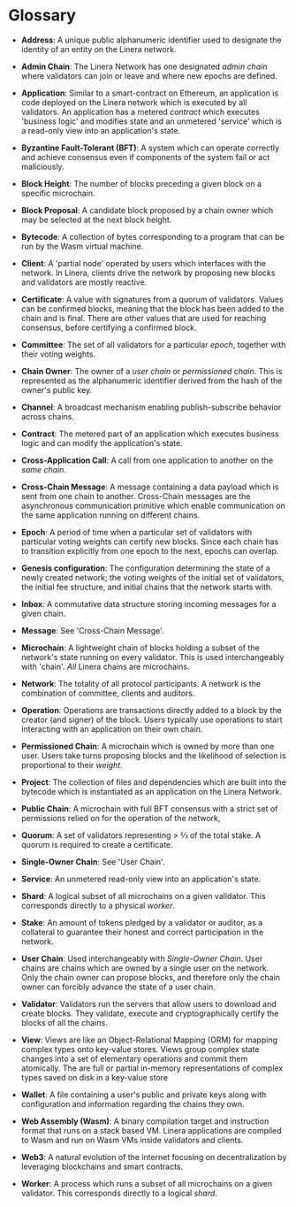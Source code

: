 # Glossary

- **Address**: A unique public alphanumeric identifier used to designate the
  identity of an entity on the Linera network.

- **Admin Chain**: The Linera Network has one designated _admin chain_ where
  validators can join or leave and where new epochs are defined.

- **Application**: Similar to a smart-contract on Ethereum, an application is
  code deployed on the Linera network which is executed by all validators. An
  application has a metered _contract_ which executes 'business logic' and
  modifies state and an unmetered 'service' which is a read-only view into an
  application's state.

- **Byzantine Fault-Tolerant (BFT)**: A system which can operate correctly and
  achieve consensus even if components of the system fail or act maliciously.

- **Block Height**: The number of blocks preceding a given block on a specific
  microchain.

- **Block Proposal**: A candidate block proposed by a chain owner which may be
  selected at the next block height.

- **Bytecode**: A collection of bytes corresponding to a program that can be run
  by the Wasm virtual machine.

- **Client**: A 'partial node' operated by users which interfaces with the
  network. In Linera, clients drive the network by proposing new blocks and
  validators are mostly reactive.

- **Certificate**: A value with signatures from a quorum of validators. Values
  can be confirmed blocks, meaning that the block has been added to the chain
  and is final. There are other values that are used for reaching consensus,
  before certifying a confirmed block.

- **Committee**: The set of all validators for a particular _epoch_, together
  with their voting weights.

- **Chain Owner**: The owner of a _user chain_ or _permissioned chain_. This is
  represented as the alphanumeric identifier derived from the hash of the
  owner's public key.

- **Channel**: A broadcast mechanism enabling publish-subscribe behavior across
  chains.

- **Contract**: The metered part of an application which executes business logic
  and can modify the application's state.

- **Cross-Application Call**: A call from one application to another on the
  _same chain_.

- **Cross-Chain Message**: A message containing a data payload which is sent
  from one chain to another. Cross-Chain messages are the asynchronous
  communication primitive which enable communication on the same application
  running on different chains.

- **Epoch**: A period of time when a particular set of validators with
  particular voting weights can certify new blocks. Since each chain has to
  transition explicitly from one epoch to the next, epochs can overlap.

- **Genesis configuration**: The configuration determining the state of a newly
  created network; the voting weights of the initial set of validators, the
  initial fee structure, and initial chains that the network starts with.

- **Inbox**: A commutative data structure storing incoming messages for a given
  chain.

- **Message**: See 'Cross-Chain Message'.

- **Microchain**: A lightweight chain of blocks holding a subset of the
  network's state running on every validator. This is used interchangeably with
  'chain'. _All_ Linera chains are microchains.

- **Network**: The totality of all protocol participants. A network is the
  combination of committee, clients and auditors.

- **Operation**: Operations are transactions directly added to a block by the
  creator (and signer) of the block. Users typically use operations to start
  interacting with an application on their own chain.

- **Permissioned Chain**: A microchain which is owned by more than one user.
  Users take turns proposing blocks and the likelihood of selection is
  proportional to their _weight_.

- **Project**: The collection of files and dependencies which are built into the
  bytecode which is instantiated as an application on the Linera Network.

- **Public Chain**: A microchain with full BFT consensus with a strict set of
  permissions relied on for the operation of the network,

- **Quorum**: A set of validators representing > ⅔ of the total stake. A quorum
  is required to create a certificate.

- **Single-Owner Chain**: See 'User Chain'.

- **Service**: An unmetered read-only view into an application's state.

- **Shard**: A logical subset of all microchains on a given validator. This
  corresponds directly to a physical _worker_.

- **Stake**: An amount of tokens pledged by a validator or auditor, as a
  collateral to guarantee their honest and correct participation in the network.

- **User Chain**: Used interchangeably with _Single-Owner Chain_. User chains
  are chains which are owned by a single user on the network. Only the chain
  owner can propose blocks, and therefore only the chain owner can forcibly
  advance the state of a user chain.

- **Validator**: Validators run the servers that allow users to download and
  create blocks. They validate, execute and cryptographically certify the blocks
  of all the chains.

- **View**: Views are like an Object-Relational Mapping (ORM) for mapping
  complex types onto key-value stores. Views group complex state changes into a
  set of elementary operations and commit them atomically. The are full or
  partial in-memory representations of complex types saved on disk in a
  key-value store

- **Wallet**: A file containing a user's public and private keys along with
  configuration and information regarding the chains they own.

- **Web Assembly (Wasm)**: A binary compilation target and instruction format
  that runs on a stack based VM. Linera applications are compiled to Wasm and
  run on Wasm VMs inside validators and clients.

- **Web3**: A natural evolution of the internet focusing on decentralization by
  leveraging blockchains and smart contracts.

- **Worker**: A process which runs a subset of all microchains on a given
  validator. This corresponds directly to a logical _shard_.
